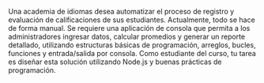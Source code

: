 Una academia de idiomas desea automatizar el proceso de registro y evaluación de calificaciones de sus
estudiantes. Actualmente, todo se hace de forma manual. Se requiere una aplicación de consola que permita a los
administradores ingresar datos, calcular promedios y generar un reporte detallado, utilizando estructuras básicas
de programación, arreglos, bucles, funciones y entrada/salida por consola.
Como estudiante del curso, tu tarea es diseñar esta solución utilizando Node.js y buenas prácticas de
programación.

